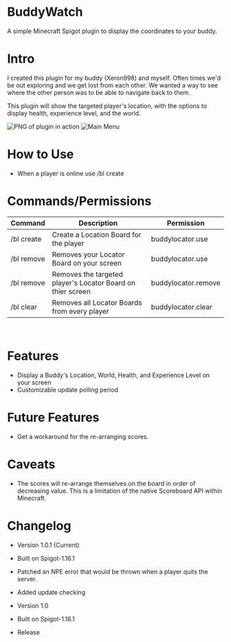 # BuddyWatch
A simple Minecraft Spigot plugin to display the coordinates to your buddy.

# Intro
I created this plugin for my buddy (Xeron998) and myself. Often times we'd be out exploring and we get lost from each other. We wanted a way to see where the other person was to be able to navigate back to them.

This plugin will show the targeted player's location, with the options to display health, experience level, and the world.

![PNG of plugin in action](https://i.imgur.com/PflNRc6.png)
![Main Menu](https://imgur.com/8dC3hra.png)

# How to Use
* When a player is online use /bl create <playername> 


# Commands/Permissions
Command |	Description	| Permission
-------- | ----------- | -----------
/bl create <playername> | Create a Location Board for the player | buddylocator.use
/bl remove | Removes your Locator Board on your screen | buddylocator.use
/bl remove <playername> | Removes the targeted player's Locator Board on thier screen | buddylocator.remove
/bl clear | Removes all Locator Boards from every player | buddylocator.clear
 

# Features
* Display a Buddy's Location, World, Health, and Experience Level on your screen
* Customizable update polling period

# Future Features
* Get a workaround for the re-arranging scores.

# Caveats
* The scores will re-arrange themselves on the board in order of decreasing value. This is a limitation of the native Scoreboard API within Minecraft.

# Changelog
* Version 1.0.1 (Current)
* Built on Spigot-1.16.1
* Patched an NPE error that would be thrown when a player quits the server.
* Added update checking

* Version 1.0
* Built on Spigot-1.16.1
* Release
